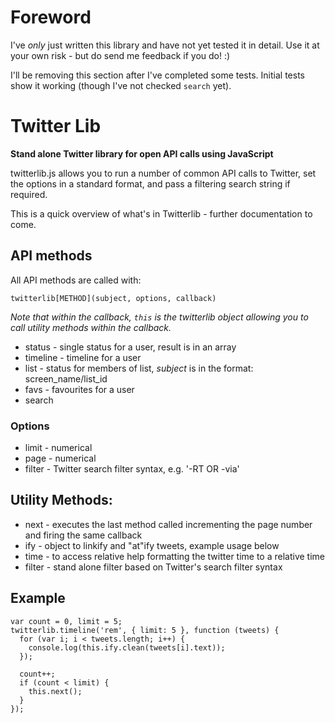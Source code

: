 # Foreword

I've *only* just written this library and have not yet tested it in detail. Use it at your own risk - but do send me feedback if you do! :)

I'll be removing this section after I've completed some tests.  Initial tests show it working (though I've not checked <code>search</code> yet).

# Twitter Lib

**Stand alone Twitter library for open API calls using JavaScript**

twitterlib.js allows you to run a number of common API calls to Twitter, set the options in a standard format, and pass a filtering search string if required.

This is a quick overview of what's in Twitterlib - further documentation to come.

## API methods

All API methods are called with:

<pre><code>twitterlib[METHOD](subject, options, callback)</code></pre>

*Note that within the callback, <code>this</code> is the twitterlib object allowing you to call utility methods within the callback.*

* status - single status for a user, result is in an array
* timeline - timeline for a user
* list - status for members of list, *subject* is in the format: screen\_name/list\_id
* favs - favourites for a user
* search

### Options

* limit - numerical
* page - numerical
* filter - Twitter search filter syntax, e.g. '-RT OR -via'

## Utility Methods:

* next - executes the last method called incrementing the page number and firing the same callback
* ify - object to linkify and "at"ify tweets, example usage below
* time - to access relative help formatting the twitter time to a relative time
* filter - stand alone filter based on Twitter's search filter syntax

## Example

<pre><code>var count = 0, limit = 5;
twitterlib.timeline('rem', { limit: 5 }, function (tweets) {
  for (var i; i < tweets.length; i++) {
    console.log(this.ify.clean(tweets[i].text));
  });

  count++;
  if (count < limit) {
    this.next();
  }
});</code></pre>